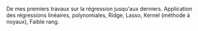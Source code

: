 De mes premiers travaux sur la régression jusqu'aux derniers. Application des régressions linéaires, polynomiales, Ridge, Lasso, Kernel (méthode à noyaux), Faible rang.
